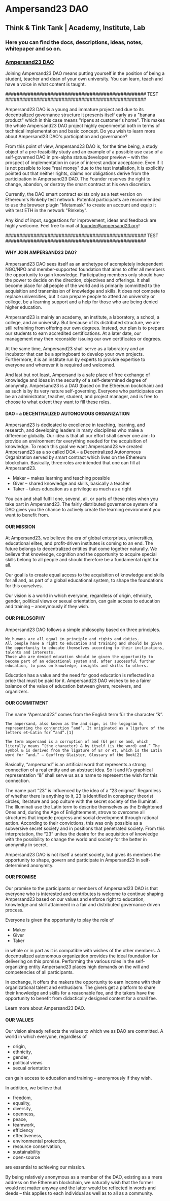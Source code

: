# Ampersand23 DAO
## Think & Tink Tank | Academy, Institute, Lab

### Here you can find the docs, descriptions, ideas, notes, whitepaper and so on.
### [Ampersand23 DAO](https://ampersand23.org)

Joining Ampersand23 DAO means putting yourself in the position of being a student, teacher and dean of your own university. You can learn, teach and have a voice in what content is taught.

##################################################
TEST
##################################################

Ampersand23 DAO is a young and immature project and due to its decentralized governance structure it presents itself early as a "banana product" which in this case means "ripens at customer's home". This makes the whole Ampersand23 DAO project highly experimental both in terms of technical implementation and basic concept. Do you wish to learn more about Ampersand23 DAO's participation and governance?

From this point of view, Ampersand23 DAO is, for the time being, a study object of a pre-feasibility study and an example of a possible use case of a self-governed DAO in pre-alpha status/developer preview – with the prospect of implementation in case of interest and/or acceptance. Even if it is not possible to lose "real money" due to the test installation, it is explicitly pointed out that neither rights, claims nor obligations derive from the participation in Ampersand23 DAO. The Founder reserves the right to change, abandon, or destroy the smart contract at his own discretion.

Currently, the DAO smart contract exists only as a test version on Ethereum's Rinkeby test network. Potential participants are recommended to use the browser plugin "Metamask" to create an account and equip it with test ETH in the network "Rinkeby".

Any kind of input, suggestions for improvement, ideas and feedback are highly welcome. Feel free to mail at founder@ampersand23.org!

##################################################
TEST
##################################################

#### WHY JOIN AMPERSAND23 DAO?
Ampersand23 DAO sees itself as an archetype of acompletely independent NGO/NPO and member-supported foundation that aims to offer all members the opportunity to gain knowledge. Participating members only should have the power to decide on the direction, objectives and offerings. It shall become place for all people of the world and is primarily committed to the acquisition and transmission of knowledge and skills. It does not compete to replace universities, but it can prepare people to attend an university or college, be a learning support and a help for those who are being denied higher education.

Ampersand23 is mainly an academy, an institute, a laboratory, a school, a college, and an university. But because of its distributed structure, we are still refraining from offering our own degrees. Instead, our plan is to prepare our students to earn accredited certifications. At a later date, our management may then reconsider issuing our own certificates or degrees.

At the same time, Ampersand23 shall serve as a laboratory and an incubator that can be a springboard to develop your own projects. Furthermore, it is an institute run by experts to provide expertise to everyone and wherever it is required and welcomed.

And last but not least, Ampersand is a safe place of free exchange of knowledge and ideas in the security of a self-determined degree of anonymity. Ampersand23 is a DAO (based on the Ethereum bockchain) and as such is by its very nature self-governing. Everyone who participates can be an administrator, teacher, student, and project manager, and is free to choose to what extent they want to fill these roles.

#### DAO – a DECENTRALIZED AUTONOMOUS ORGANIZATION

Ampersand23 is dedicated to excellence in teaching, learning, and research, and developing leaders in many disciplines who make a difference globally. Our idea is that all our effort shall server one aim: to provide an environment for everything needed for the acquisition of knowledge. To reach this goal we want Ampersand23 we created Ampersand23 as a so called DOA – a Decentralized Autonomous Organization served by smart contract which lives on the Ethereum blockchain. Basically, three roles are intended that one can fill at Ampersand23. 

* Maker – makes learning and teaching possible
* Giver – shared knowledge and skills, basically a teacher
* Taker – takes education as a privilege as much as a right

You can and shall fulfill one, several, all, or parts of these roles when you take part in Ampersand23. The fairly distributed governance system of a DAO gives you the chance to actively create the learning environment you want to benefit from.

#### OUR MISSION

At Ampersand23, we believe the era of global enterprises, universities, educational elites, and profit-driven institutes is coming to an end. The future belongs to decentralized entities that come together naturally. We believe that knowledge, cognition and the opportunity to acquire special skills belong to all people and should therefore be a fundamental right for all.

Our goal is to create equal access to the acquisition of knowledge and skills for all and, as part of a global educational system, to shape the foundations for this ourselves.

Our vision is a world in which everyone, regardless of origin, ethnicity, gender, political views or sexual orientation, can gain access to education and training – anonymously if they wish.

#### OUR PHILOSOPHY

Ampersand23 DAO follows a simple philosophy based on three principles.

    We humans are all equal in principle and rights and duties.
    All people have a right to education and training and should be given the opportunity to educate themselves according to their inclinations, talents and interests.
    Those who are denied education should be given the opportunity to become part of an educational system and, after successful further education, to pass on knowledge, insights and skills to others.

Education has a value and the need for good education is reflected in a price that must be paid for it. Ampersand23 DAO wishes to be a fairer balance of the value of education between givers, receivers, and organizers.

#### OUR COMMITMENT

The name “Apersand23” comes from the English term für the character “&”.

    The ampersand, also known as the and sign, is the logogram &, representing the conjunction “and”. It originated as a ligature of the letters et—Latin for “and”.[1]

    The term ampersand is a corruption of and (&) per se and, which literally means “(the character) & by itself (is the word) and.” The symbol & is derived from the ligature of ET or et, which is the Latin word for “and.” — Geoffrey Glaister, Glossary of the Book[2]

Basically, “ampersand” is an artificial word that represents a strong connection of a real entity and an abstract idea. So it and it’s graphical representation “&” shall serve us as a name to represent the wish for this connection.

The name part “23” is influenced by the idea of a “23 enigma”. Regardless of whether there is anything to it, 23 is identified in conspiracy theorist circles, literature and pop culture with the secret society of the Illuminati. The Illuminati use the Latin term to describe themselves as the Enlightened Ones and, during the Age of Enlightenment, strove to overcome all structures that impede progress and social development through rational action. According to their convictions, this was only possible as a subversive secret society and in positions that penetrated society. From this interpretation, the “23” unites the desire for the acquisition of knowledge with the possibility to change the world and society for the better in anonymity in secret.

Ampersand23 DAO is not itself a secret society, but gives its members the opportunity to shape, govern and participate in Ampersand23 in self-determined anonymity.

#### OUR PROMISE

Our promise to the participants or members of Ampersand23 DAO is that everyone who is interested and contributes is welcome to continue shaping Ampersand23 based on our values and enforce right to education, knowledge and skill attainment in a fair and distributed governance driven process.

Everyone is given the opportunity to play the role of

* Maker
* Giver
* Taker

in whole or in part as it is compatible with wishes of the other members. A decentralized autonomous organization provides the ideal foundation for delivering on this promise. Performing the various roles in the self-organizing entity Ampersand23 places high demands on the will and competencies of all participants.

In exchange, it offers the makers the opportunity to earn income with their organizational talent and enthusiasm. The givers get a platform to share their knowledge and skills for a reasonable fee, and the takers have the opportunity to benefit from didactically designed content for a small fee.

Learn more about Ampersand23 DAO.

#### OUR VALUES

Our vision already reflects the values to which we as DAO are committed. A world in which everyone, regardless of

* origin,
* ethnicity,
* gender,
* political views
* sexual orientation

can gain access to education and training – anonymously if they wish.

In addition, we believe that

* freedom,
* equality,
* diversity,
* openness,
* peace,
* teamwork,
* efficiency
* effectiveness,
* environmental protection,
* resource conservation,
* sustainability
* open-source

are essential to achieving our mission.

By being relatively anonymous as a member of the DAO, existing as a mere address on the Ethereum blockchain, we naturally wish that the former would not matter anyway and the latter would be reflected in words and deeds – this applies to each individual as well as to all as a community.
